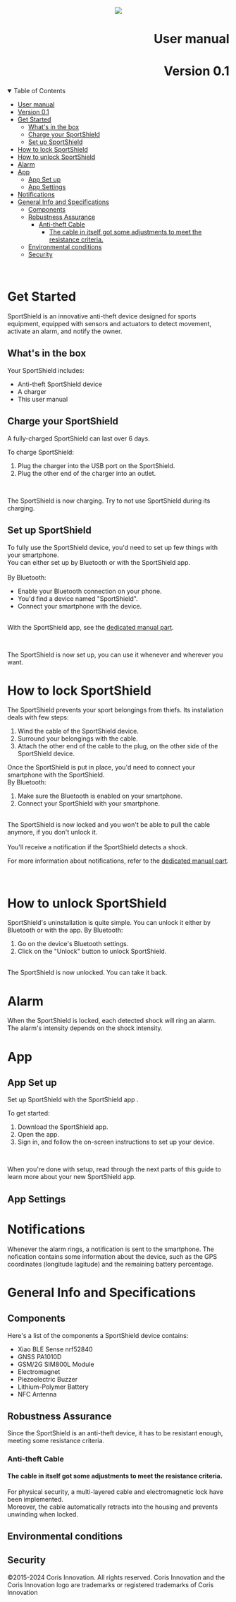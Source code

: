 <p align="center">
    <img src="https://assets-global.website-files.com/656097f111c9c42578f4fa01/65648d5d98f6814022b9474a_6e5ca96fcf317623caec20ca96892327.png">
</p>

# <div style="text-align: right; text-align: down"> User manual </div>
# <div style="text-align: right; text-align: down"> Version 0.1 </div>


<div style="page-break-after: always;"></div>

<details open>
<summary>Table of Contents</summary>

- [ User manual ](#-user-manual-)
- [ Version 0.1 ](#-version-01-)
- [Get Started](#get-started)
  - [What's in the box](#whats-in-the-box)
  - [Charge your SportShield](#charge-your-sportshield)
  - [Set up SportShield](#set-up-sportshield)
- [How to lock SportShield](#how-to-lock-sportshield)
- [How to unlock SportShield](#how-to-unlock-sportshield)
- [Alarm](#alarm)
- [App](#app)
  - [App Set up](#app-set-up)
  - [App Settings](#app-settings)
- [Notifications](#notifications)
- [General Info and Specifications](#general-info-and-specifications)
  - [Components](#components)
  - [Robustness Assurance](#robustness-assurance)
    - [Anti-theft Cable](#anti-theft-cable)
      - [The cable in itself got some adjustments to meet the resistance criteria.](#the-cable-in-itself-got-some-adjustments-to-meet-the-resistance-criteria)
  - [Environmental conditions](#environmental-conditions)
  - [Security](#security)
</details>

<br>

<div style="page-break-after: always;"></div>


# Get Started

SportShield is an innovative anti-theft device designed for sports equipment, equipped with sensors and actuators to detect movement, activate an alarm, and notify the owner.

## What's in the box

Your SportShield includes:
- Anti-theft SportShield device
- A charger 
- This user manual

<!--images of the included stuff-->
<!-- <div align="center">
![device](device.png)
![charger](charger.png)
</div> -->

<div style="page-break-after: always;"></div>

## Charge your SportShield

A fully-charged SportShield can last over 6 days.


To charge SportShield:

1. Plug the charger into the USB port on the SportShield.
2. Plug the other end of the charger into an outlet.

<!--images of the steps-->

<br>

The SportShield is now charging. Try to not use SportShield during its charging.

<div style="page-break-after: always;"></div>


## Set up SportShield

To fully use the SportShield device, you'd need to set up few things with your smartphone. <br>
You can either set up by Bluetooth or with the SportShield app. <br><br>
By Bluetooth:
- Enable your Bluetooth connection on your phone.
- You'd find a device named "SportShield".
- Connect your smartphone with the device. 
<br><br>
  
With the SportShield app, see the [dedicated manual part](#app-set-up).
<br>

<!-- For more information, see  -->

<br>

The SportShield is now set up, you can use it whenever and wherever you want.

<div style="page-break-after: always;"></div>

# How to lock SportShield 

The SportShield prevents your sport belongings from thiefs. Its installation deals with few steps:
1. Wind the cable of the SportShield device.
2. Surround your belongings with the cable.
3. Attach the other end of the cable to the plug, on the other side of the SportShield device.

<!--images of the steps-->

Once the SportShield is put in place, you'd need to connect your smartphone with the SportShield.<br>
By Bluetooth:
1. Make sure the Bluetooth is enabled on your smartphone.
2. Connect your SportShield with your smartphone.

<!-- steps with the app -->

<br>
The SportShield is now locked and you won't be able to pull the cable anymore, if you don't unlock it. 
<br><br>
You'll receive a notification if the SportShield detects a shock. 

For more information about notifications, refer to the [dedicated manual part](#notifications).

<br>

# How to unlock SportShield 

SportShield's uninstallation is quite simple. You can unlock it either by Bluetooth or with the app. 
By Bluetooth:
1. Go on the device's Bluetooth settings.
2. Click on the "Unlock" button to unlock SportShield.

<!--steps with the app-->

<br>
The SportShield is now unlocked. You can take it back.

<br>

# Alarm

When the SportShield is locked, each detected shock will ring an alarm. <br>The alarm's intensity depends on the shock intensity.

# App

## App Set up

Set up SportShield with the SportShield app <!--for IPhone? Android?-->. 


To get started:

1. Download the SportShield app.<!--Apple App Store? Google Play Store?-->
2. Open the app.
3. Sign in, and follow the on-screen instructions to set up your device. 

<br>

When you're done with setup, read through the next parts of this guide to learn more about your new SportShield app.

## App Settings 

<!--some settings-->

# Notifications

Whenever the alarm rings, a notification is sent to the smartphone.
The nofication contains some information about the device, such as the GPS coordinates (longitude lagitude) and the remaining battery percentage. 

# General Info and Specifications

## Components

Here's a list of the components a SportShield device contains:
- Xiao BLE Sense nrf52840
- GNSS PA1010D
- GSM/2G SIM800L Module
- Electromagnet
- Piezoelectric Buzzer
- Lithium-Polymer Battery
- NFC Antenna

## Robustness Assurance

Since the SportShield is an anti-theft device, it has to be resistant enough, meeting some resistance criteria.
<!-- Waterproofness, cold-resistance, and robustness against break-in attempts. -->

### Anti-theft Cable

#### The cable in itself got some adjustments to meet the resistance criteria. 
For physical security, a multi-layered cable and electromagnetic lock have been implemented.<br>
Moreover, the cable automatically retracts into the housing and prevents unwinding when locked.

## Environmental conditions

<!-- 3 days autonomy in ambient environment (60% more consumption in cold environment) -->

## Security




©2015-2024 Coris Innovation. All rights reserved. Coris Innovation and the Coris Innovation logo are trademarks or registered trademarks of Coris Innovation